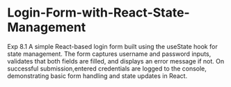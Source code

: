 # Login-Form-with-React-State-Management
Exp 8.1 A simple React-based login form built using the useState hook for state management. The form captures username and password inputs, validates that both fields are filled, and displays an error message if not. On successful submission,entered credentials are logged to the console, demonstrating basic form handling and state updates in React.
